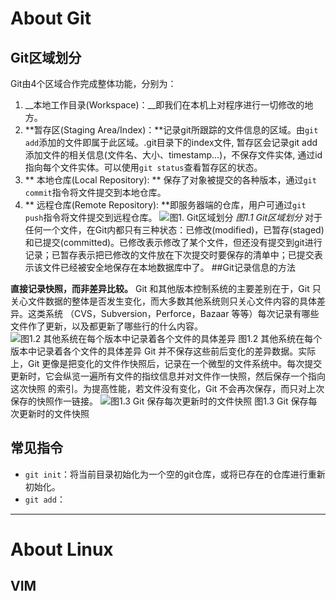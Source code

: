 # About Git

## Git区域划分

Git由4个区域合作完成整体功能，分别为：
1. __本地工作目录(Workspace)：__即我们在本机上对程序进行一切修改的地方。
2. **暂存区(Staging Area/Index)：**记录git所跟踪的文件信息的区域。由`git add`添加的文件即属于此区域。.git目录下的index文件, 暂存区会记录git add添加文件的相关信息(文件名、大小、timestamp...)，不保存文件实体, 通过id指向每个文件实体。可以使用`git status`查看暂存区的状态。
3. ** 本地仓库(Local Repository): ** 保存了对象被提交的各种版本，通过`git commit`指令将文件提交到本地仓库。
4. ** 远程仓库(Remote Repository): **即服务器端的仓库，用户可通过`git push`指令将文件提交到远程仓库。
![图1. Git区域划分](3832623-7b8d199a80ce5817.png)
*图1.1 Git区域划分*
对于任何一个文件，在Git内都只有三种状态：已修改(modified)，已暂存(staged)和已提交(committed)。已修改表示修改了某个文件，但还没有提交到git进行记录；已暂存表示把已修改的文件放在下次提交时要保存的清单中；已提交表示该文件已经被安全地保存在本地数据库中了。
##Git记录信息的方法

**直接记录快照，而非差异比较。**
Git 和其他版本控制系统的主要差别在于，Git 只关心文件数据的整体是否发生变化，而大多数其他系统则只关心文件内容的具体差异。这类系统 （CVS，Subversion，Perforce，Bazaar 等等）每次记录有哪些文件作了更新，以及都更新了哪些行的什么内容。
![图1.2 其他系统在每个版本中记录着各个文件的具体差异](Git-start4.png)
图1.2 其他系统在每个版本中记录着各个文件的具体差异
Git 并不保存这些前后变化的差异数据。实际上，Git 更像是把变化的文件作快照后，记录在一个微型的文件系统中。每次提交更新时，它会纵览一遍所有文件的指纹信息并对文件作一快照，然后保存一个指向这次快照 的索引。为提高性能，若文件没有变化，Git 不会再次保存，而只对上次保存的快照作一链接。
![图1.3 Git 保存每次更新时的文件快照](Git-start5.png)
图1.3 Git 保存每次更新时的文件快照

## 常见指令

- `git init`：将当前目录初始化为一个空的git仓库，或将已存在的仓库进行重新初始化。
- `git add`：

----
# About Linux


## VIM
